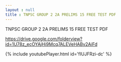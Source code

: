 ```yaml
---
layout : null
title : TNPSC GROUP 2 2A PRELIMS 15 FREE TEST PDF
---
```


TNPSC GROUP 2 2A PRELIMS 15 FREE TEST PDF

https://drive.google.com/folderview?id=1U78z_ecOYAjHi9Mcq7ALEVeHABv2AiFd



{% include youtubePlayer.html id='fIUJFRzi-dc' %}
